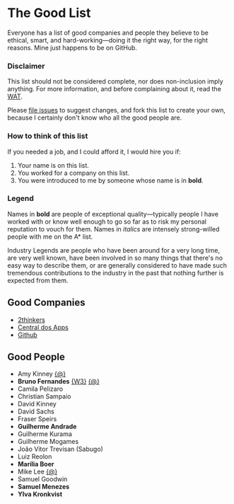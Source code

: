 # The Good List 

Everyone has a list of good companies and people they believe to be ethical, smart, and hard-working—doing it the right way, for the right reasons. Mine just happens to be on GitHub.

### Disclaimer

This list should not be considered complete, nor does non-inclusion imply anything. For more information, and before complaining about it, read the [WAT](https://github.com/ElDragonRojo/good/blob/master/WAT.md).

Please [file issues](../../issues?state=open) to suggest changes, and fork this list to create your own, because I certainly don't know who all the good people are.

### How to think of this list

If you needed a job, and I could afford it, I would hire you if:

1. Your name is on this list.
2. You worked for a company on this list.
3. You were introduced to me by someone whose name is in __bold__.

### Legend

Names in __bold__ are people of exceptional quality—typically people I have worked with or know well enough to go so far as to risk my personal reputation to vouch for them. Names in *italics* are intensely strong-willed people with me on the A* list.

Industry Legends are people who have been around for a very long time, are very well known, have been involved in so many things that there's no easy way to describe them, or are generally considered to have made such tremendous contributions to the industry in the past that nothing further is expected from them.


## Good Companies

* [2thinkers]
* [Central dos Apps]
* [Github]

## Good People

* Amy Kinney [{@}](https://www.twitter.com/amykinney)
* __Bruno Fernandes__ [{W3}](http://www.brunofernand.es) [{@}](https://www.twitter.com/brun01)
* Camila Pelizaro
* Christian Sampaio
* David Kinney
* David Sachs
* Fraser Speirs
* __Guilherme Andrade__
* Guilherme Kurama
* Guilherme Mogames
* João Vitor Trevisan (Sabugo)
* Luiz Reolon
* __Marília Boer__
* Mike Lee [{@}](https://www.twitter.com/bmf)
* Samuel Goodwin
* __Samuel Menezes__
* __Ylva Kronkvist__

[2thinkers]: http://www.2thinkers.com
[Central dos Apps]: http://www.centraldosapps.com
[Github]: http://www.github.com
